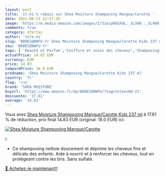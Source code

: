 ```yaml
---
layout: post
title: '17.61 % rabais sur Shea Moisture Shampooing Mangue/Carotte '
date: 2021-06-13 12:57:35
image: 'https://m.media-amazon.com/images/I/31ocpREGX9L._SL500_._SL400_.jpg'
comments: true
category: ofertas
author: 'tole.es'
slug: 'B00ESQ0WFU-fr Shea Moisture Shampooing Mangue/Carotte Kids 237 ml'
sku: 'B00ESQ0WFU-fr'
tags: [ 'Beauté et Parfum','Coiffure et soins des cheveux','Shampooings','Soins des cheveux','shea moisture', ]
actualPrice: 14.83 EUR
currency: EUR
price: 14.83
comparePrice: 18.0 EUR
prodname: 'Shea Moisture Shampooing Mangue/Carotte Kids 237 ml'
country: 'fr'
flag: '🇫🇷'
brand: 'SHEA MOISTURE'
buyurl: 'https://www.amazon.fr/dp/B00ESQ0WFU/?tag=tolees0d-21'
descuento: '17.61'
average: '14.83'
---
```


Vous avez [Shea Moisture Shampooing Mangue/Carotte Kids 237 ml](https://www.amazon.fr/dp/B00ESQ0WFU/?tag=tolees0d-21)  à  17.61 % de réduction, prix final  14.83 EUR (original: 18.0 EUR) ici:

[![Shea Moisture Shampooing Mangue/Carotte ](https://m.media-amazon.com/images/I/31ocpREGX9L._SL500_._SL400_.jpg)](https://www.amazon.fr/dp/B00ESQ0WFU/?tag=tolees0d-21)

ℹ️:

- Ce shampooing nettoie doucement et déprime les cheveux fins et délicats des enfants. Aide à nourrir et à renforcer les cheveux, tout en protégeant contre les bris. Sans sulfate.

[🛒 Achetez-le maintenant!!](https://www.amazon.fr/dp/B00ESQ0WFU/?tag=tolees0d-21)
